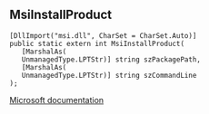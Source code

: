 ## MsiInstallProduct

```
[DllImport("msi.dll", CharSet = CharSet.Auto)]
public static extern int MsiInstallProduct(
   [MarshalAs(
   UnmanagedType.LPTStr)] string szPackagePath,
   [MarshalAs(
   UnmanagedType.LPTStr)] string szCommandLine
);
```

[Microsoft documentation](https://docs.microsoft.com/en-us/windows/win32/api/msi/nf-msi-msiinstallproductw)
